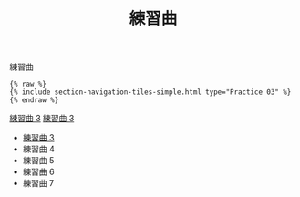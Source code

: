 ﻿---
title: 練習曲
---
練習曲

```
{% raw %}
{% include section-navigation-tiles-simple.html type="Practice 03" %}
{% endraw %}
```
[練習曲 3](./Practice03.md)
[練習曲 3](./Practices/Practice03.md)
* [練習曲 3](./Practices/Practice03.md)
* 練習曲 4
* 練習曲 5
* 練習曲 6
* 練習曲 7


